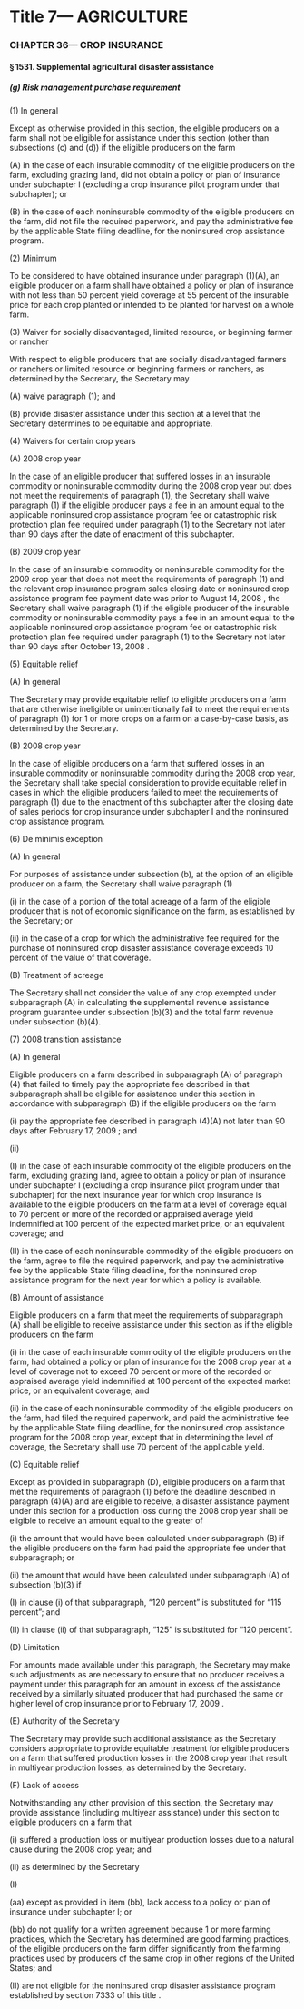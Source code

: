
# Title 7— AGRICULTURE
### CHAPTER 36— CROP INSURANCE
#### § 1531. Supplemental agricultural disaster assistance
##### (g) Risk management purchase requirement

(1) In general

Except as otherwise provided in this section, the eligible producers on a farm shall not be eligible for assistance under this section (other than subsections (c) and (d)) if the eligible producers on the farm

(A) in the case of each insurable commodity of the eligible producers on the farm, excluding grazing land, did not obtain a policy or plan of insurance under subchapter I (excluding a crop insurance pilot program under that subchapter); or

(B) in the case of each noninsurable commodity of the eligible producers on the farm, did not file the required paperwork, and pay the administrative fee by the applicable State filing deadline, for the noninsured crop assistance program.

(2) Minimum

To be considered to have obtained insurance under paragraph (1)(A), an eligible producer on a farm shall have obtained a policy or plan of insurance with not less than 50 percent yield coverage at 55 percent of the insurable price for each crop planted or intended to be planted for harvest on a whole farm.

(3) Waiver for socially disadvantaged, limited resource, or beginning farmer or rancher

With respect to eligible producers that are socially disadvantaged farmers or ranchers or limited resource or beginning farmers or ranchers, as determined by the Secretary, the Secretary may

(A) waive paragraph (1); and

(B) provide disaster assistance under this section at a level that the Secretary determines to be equitable and appropriate.

(4) Waivers for certain crop years

(A) 2008 crop year

In the case of an eligible producer that suffered losses in an insurable commodity or noninsurable commodity during the 2008 crop year but does not meet the requirements of paragraph (1), the Secretary shall waive paragraph (1) if the eligible producer pays a fee in an amount equal to the applicable noninsured crop assistance program fee or catastrophic risk protection plan fee required under paragraph (1) to the Secretary not later than 90 days after the date of enactment of this subchapter.

(B) 2009 crop year

In the case of an insurable commodity or noninsurable commodity for the 2009 crop year that does not meet the requirements of paragraph (1) and the relevant crop insurance program sales closing date or noninsured crop assistance program fee payment date was prior to August 14, 2008 , the Secretary shall waive paragraph (1) if the eligible producer of the insurable commodity or noninsurable commodity pays a fee in an amount equal to the applicable noninsured crop assistance program fee or catastrophic risk protection plan fee required under paragraph (1) to the Secretary not later than 90 days after October 13, 2008 .

(5) Equitable relief

(A) In general

The Secretary may provide equitable relief to eligible producers on a farm that are otherwise ineligible or unintentionally fail to meet the requirements of paragraph (1) for 1 or more crops on a farm on a case-by-case basis, as determined by the Secretary.

(B) 2008 crop year

In the case of eligible producers on a farm that suffered losses in an insurable commodity or noninsurable commodity during the 2008 crop year, the Secretary shall take special consideration to provide equitable relief in cases in which the eligible producers failed to meet the requirements of paragraph (1) due to the enactment of this subchapter after the closing date of sales periods for crop insurance under subchapter I and the noninsured crop assistance program.

(6) De minimis exception

(A) In general

For purposes of assistance under subsection (b), at the option of an eligible producer on a farm, the Secretary shall waive paragraph (1)

(i) in the case of a portion of the total acreage of a farm of the eligible producer that is not of economic significance on the farm, as established by the Secretary; or

(ii) in the case of a crop for which the administrative fee required for the purchase of noninsured crop disaster assistance coverage exceeds 10 percent of the value of that coverage.

(B) Treatment of acreage

The Secretary shall not consider the value of any crop exempted under subparagraph (A) in calculating the supplemental revenue assistance program guarantee under subsection (b)(3) and the total farm revenue under subsection (b)(4).

(7) 2008 transition assistance

(A) In general

Eligible producers on a farm described in subparagraph (A) of paragraph (4) that failed to timely pay the appropriate fee described in that subparagraph shall be eligible for assistance under this section in accordance with subparagraph (B) if the eligible producers on the farm

(i) pay the appropriate fee described in paragraph (4)(A) not later than 90 days after February 17, 2009 ; and

(ii)

(I) in the case of each insurable commodity of the eligible producers on the farm, excluding grazing land, agree to obtain a policy or plan of insurance under subchapter I (excluding a crop insurance pilot program under that subchapter) for the next insurance year for which crop insurance is available to the eligible producers on the farm at a level of coverage equal to 70 percent or more of the recorded or appraised average yield indemnified at 100 percent of the expected market price, or an equivalent coverage; and

(II) in the case of each noninsurable commodity of the eligible producers on the farm, agree to file the required paperwork, and pay the administrative fee by the applicable State filing deadline, for the noninsured crop assistance program for the next year for which a policy is available.

(B) Amount of assistance

Eligible producers on a farm that meet the requirements of subparagraph (A) shall be eligible to receive assistance under this section as if the eligible producers on the farm

(i) in the case of each insurable commodity of the eligible producers on the farm, had obtained a policy or plan of insurance for the 2008 crop year at a level of coverage not to exceed 70 percent or more of the recorded or appraised average yield indemnified at 100 percent of the expected market price, or an equivalent coverage; and

(ii) in the case of each noninsurable commodity of the eligible producers on the farm, had filed the required paperwork, and paid the administrative fee by the applicable State filing deadline, for the noninsured crop assistance program for the 2008 crop year, except that in determining the level of coverage, the Secretary shall use 70 percent of the applicable yield.

(C) Equitable relief

Except as provided in subparagraph (D), eligible producers on a farm that met the requirements of paragraph (1) before the deadline described in paragraph (4)(A) and are eligible to receive, a disaster assistance payment under this section for a production loss during the 2008 crop year shall be eligible to receive an amount equal to the greater of

(i) the amount that would have been calculated under subparagraph (B) if the eligible producers on the farm had paid the appropriate fee under that subparagraph; or

(ii) the amount that would have been calculated under subparagraph (A) of subsection (b)(3) if

(I) in clause (i) of that subparagraph, “120 percent” is substituted for “115 percent”; and

(II) in clause (ii) of that subparagraph, “125” is substituted for “120 percent”.

(D) Limitation

For amounts made available under this paragraph, the Secretary may make such adjustments as are necessary to ensure that no producer receives a payment under this paragraph for an amount in excess of the assistance received by a similarly situated producer that had purchased the same or higher level of crop insurance prior to February 17, 2009 .

(E) Authority of the Secretary

The Secretary may provide such additional assistance as the Secretary considers appropriate to provide equitable treatment for eligible producers on a farm that suffered production losses in the 2008 crop year that result in multiyear production losses, as determined by the Secretary.

(F) Lack of access

Notwithstanding any other provision of this section, the Secretary may provide assistance (including multiyear assistance) under this section to eligible producers on a farm that

(i) suffered a production loss or multiyear production losses due to a natural cause during the 2008 crop year; and

(ii) as determined by the Secretary

(I)

(aa) except as provided in item (bb), lack access to a policy or plan of insurance under subchapter I; or

(bb) do not qualify for a written agreement because 1 or more farming practices, which the Secretary has determined are good farming practices, of the eligible producers on the farm differ significantly from the farming practices used by producers of the same crop in other regions of the United States; and

(II) are not eligible for the noninsured crop disaster assistance program established by section 7333 of this title .
